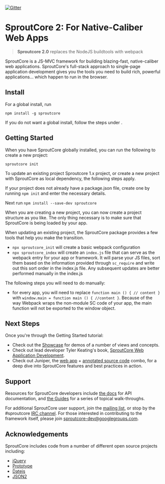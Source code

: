 [![Gitter](https://badges.gitter.im/Join%20Chat.svg)](https://gitter.im/sproutcore/sproutcore?utm_source=badge&utm_medium=badge&utm_campaign=pr-badge&utm_content=badge)

SproutCore 2: For Native-Caliber Web Apps
=======

> **Sproutcore 2.0** replaces the NodeJS buildtools with webpack

SproutCore is a JS-MVC framework for building blazing-fast, native-caliber web
applications. SproutCore's full-stack approach to single-page application
development gives you the tools you need to build rich, powerful applications...
which happen to run in the browser.


## Install

For a global install, run

`npm install -g sproutcore`

If you do not want a global install, follow the steps under .

## Getting Started

When you have SproutCore globally installed, you can run the following to create a new project:

`sproutcore init`

To update an existing project Sproutcore 1.x project, or create a new project with SproutCore as 
local dependency, the following steps apply.

If your project does not already have a package.json file, create one by running 
`npm init` and enter the necessary details.

Next run `npm install --save-dev sproutcore`

When you are creating a new project, you can now create a project structure as you like. The only thing
necessary is to make sure that SproutCore is being loaded by your app.

When updating an existing project, the SproutCore package provides a few tools that help you make the
transition. 

- `npx sproutcore_init` will create a basic webpack configuration
- `npx sproutcore_index` will create an `index.js` file that can serve as the webpack entry for 
  your app or framework. It will parse your JS files, sort them based on the information provided through
  `sc_require` and write out this sort order in the index.js file. Any subsequent updates are better 
  performed manually in the index.js

The following steps you will need to do manually:
- for every app, you will need to replace `function main () { // content }` with `window.main = function main () { //content }`. Because of the way Webpack wraps the non-module SC code of your app, the main function will not be exported to the window object.

## Next Steps

Once you're through the Getting Started tutorial:

- Check out the [Showcase](http://showcase.sproutcore.com/) for demos of a number
  of views and concepts.
- Check out lead developer Tyler Keating's book,
  [SproutCore Web Application Development](http://blog.sproutcore.com/sproutcore-book-available/).
- Check out Juniper, the [web app](http://juniper.dcporter.net/) +
  [annotated source code](https://github.com/dcporter/juniper) combo, for a deep
  dive into SproutCore features and best practices in action.

## Support

Resources for SproutCore developers include [the docs](http://docs.sproutcore.com/)
for API documentation, and [the Guides](http://guides.sproutcore.com/) for a
series of topical walk-throughs.

For additional SproutCore user support, join the
[mailing list](https://groups.google.com/group/sproutcore), or stop by the #sproutcore
[IRC channel](http://sproutcore.com/community/#tab=irc). For those interested in
contributing to the framework itself, please join sproutcore-dev@googlegroups.com.

## Acknowledgements

SproutCore includes code from a number of different open source projects
including:

* [jQuery](http://www.jquery.com/)
* [Prototype](http://www.prototypejs.org/)
* [Datejs](http://www.datejs.com/)
* [JSON2](http://www.json.org/)

